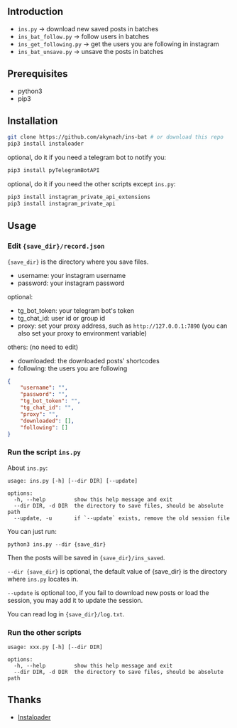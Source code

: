 ## Introduction

- `ins.py` -> download new saved posts in batches
- `ins_bat_follow.py` -> follow users in batches
- `ins_get_following.py` -> get the users you are following in instagram
- `ins_bat_unsave.py` -> unsave the posts in batches

## Prerequisites

- python3
- pip3

## Installation

```bash
git clone https://github.com/akynazh/ins-bat # or download this repo
pip3 install instaloader
```

optional, do it if you need a telegram bot to notify you:

```bash
pip3 install pyTelegramBotAPI
```

optional, do it if you need the other scripts except `ins.py`:

```bash
pip3 install instagram_private_api_extensions
pip3 install instagram_private_api
```

## Usage

### Edit `{save_dir}/record.json`

`{save_dir}` is the directory where you save files.

- username: your instagram username
- password: your instagram password

optional:

- tg_bot_token: your telegram bot's token
- tg_chat_id: user id or group id
- proxy: set your proxy address, such as `http://127.0.0.1:7890` (you can also set your proxy to environment variable)

others: (no need to edit)

- downloaded: the downloaded posts' shortcodes
- following: the users you are following

```json
{
    "username": "", 
    "password": "", 
    "tg_bot_token": "", 
    "tg_chat_id": "",
    "proxy": "",
    "downloaded": [],
    "following": []
}
```

### Run the script `ins.py`

About `ins.py`:

```
usage: ins.py [-h] [--dir DIR] [--update]

options:
  -h, --help         show this help message and exit
  --dir DIR, -d DIR  the directory to save files, should be absolute path
  --update, -u       if `--update` exists, remove the old session file
```

You can just run:

```
python3 ins.py --dir {save_dir}
```

Then the posts will be saved in `{save_dir}/ins_saved`.

`--dir {save_dir}` is optional, the default value of {save_dir} is the directory where `ins.py` locates in.

`--update` is optional too, if you fail to download new posts or load the session, you may add it to update the session.

You can read log in `{save_dir}/log.txt`.

### Run the other scripts

```
usage: xxx.py [-h] [--dir DIR]

options:
  -h, --help         show this help message and exit
  --dir DIR, -d DIR  the directory to save files, should be absolute path
```

## Thanks

- [Instaloader](https://github.com/instaloader/instaloader)